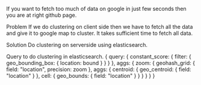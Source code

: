 If you want to fetch too much of data on google in just few seconds then you are at right github page.

Problem
If we do clustering on client side then we have to fetch all the data and give it to google map to cluster.
It takes sufficient time to fetch all data.

Solution
Do clustering on serverside using elasticsearch.

Query to do clustering in elasticsearch.
{
  query: {
    constant_score: {
      filter: {
        geo_bounding_box: {
          location: bound
        }
      }
    }
  },
  aggs: {
    zoom: {
      geohash_grid: {
        field: "location",
        precision: zoom
      },
      aggs: {
        centroid: {
          geo_centroid: { field: "location" }
        },
        cell: {
          geo_bounds: {
            field: "location"
          }
        }
      }
    }
  }
}